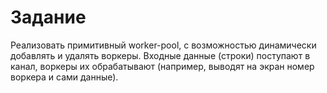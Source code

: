 # Задание

Реализовать примитивный worker-pool, с возможностью динамически добавлять и удалять воркеры. Входные данные (строки) поступают в канал, воркеры их обрабатывают (например, выводят на экран номер воркера и сами данные).

